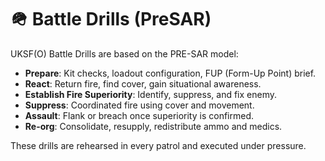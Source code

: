 # 🪖 Battle Drills (PreSAR)

UKSF(O) Battle Drills are based on the PRE-SAR model:

- **Prepare**: Kit checks, loadout configuration, FUP (Form-Up Point) brief.
- **React**: Return fire, find cover, gain situational awareness.
- **Establish Fire Superiority**: Identify, suppress, and fix enemy.
- **Suppress**: Coordinated fire using cover and movement.
- **Assault**: Flank or breach once superiority is confirmed.
- **Re-org**: Consolidate, resupply, redistribute ammo and medics.

These drills are rehearsed in every patrol and executed under pressure.
